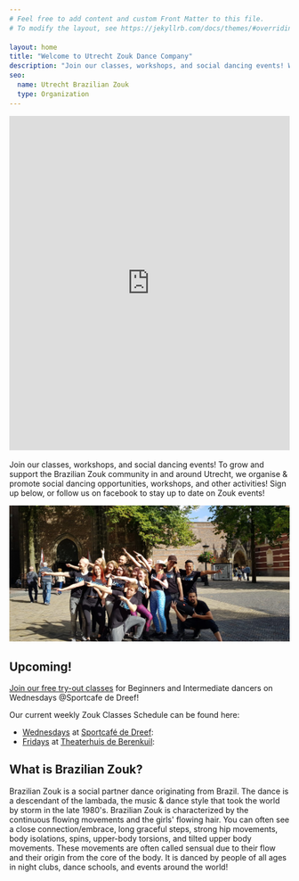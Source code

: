 ```yaml
---
# Feel free to add content and custom Front Matter to this file.
# To modify the layout, see https://jekyllrb.com/docs/themes/#overriding-theme-defaults

layout: home
title: "Welcome to Utrecht Zouk Dance Company"
description: "Join our classes, workshops, and social dancing events! We help grow & support the Brazilian Zouk community in and around Utrecht."
seo:
  name: Utrecht Brazilian Zouk
  type: Organization
---
```


<iframe
  frameborder="0"
  height="600"
  scrolling="no"
  src="https://calendar.google.com/calendar/b/1/embed?height=400&amp;wkst=2&amp;bgcolor=%23ffffff&amp;ctz=Europe%2FAmsterdam&amp;src=dXRyZWNodHpvdWtAZ21haWwuY29t&amp;color=%23039BE5&amp;showTitle=0&amp;mode=AGENDA&amp;showNav=0&amp;showDate=0&amp;showPrint=0&amp;showTabs=0&amp;showCalendars=0&amp;showTz=0"
  style="border-width:0"
  width="100%"
  ></iframe>

Join our classes,
workshops,
and social dancing events!
To grow and support the Brazilian Zouk community in and around Utrecht,
we organise & promote social dancing opportunities,
workshops,
and other activities!
Sign up below, or follow us on facebook to stay up to date on Zouk events!

![alt text](/international-zouk-day-2018.jpg "International Zouk Day Flashmob 2018")

## Upcoming!
[Join our free try-out classes](/wednesday-classes) for Beginners and Intermediate dancers
on Wednesdays @Sportcafe de Dreef!

Our current weekly Zouk Classes Schedule can be found here:
* [Wednesdays](/wednesday-classes) at [Sportcafé de Dreef](https://www.google.com/maps/place/Sportcafe+De+Dreef/@52.1210203,5.1168421,17z/data=!3m1!4b1!4m5!3m4!1s0x47c66f20f13d3cad:0x4866ca24be334309!8m2!3d52.1210203!4d5.1190308):
* [Fridays](/friday-classes) at [Theaterhuis de Berenkuil](https://deberenkuil.nl):

## What is Brazilian Zouk?
Brazilian Zouk is a social partner dance originating from Brazil.
The dance is a descendant of the lambada,
the music & dance style that took the world by storm in the late 1980's.
Brazilian Zouk is characterized by the continuous flowing movements and the girls' flowing hair.
You can often see a close connection/embrace,
long graceful steps,
strong hip movements,
body isolations,
spins,
upper-body torsions,
and tilted upper body movements.
These movements are often called sensual due to their flow
and their origin from the core of the body.
It is danced by people of all ages in
night clubs,
dance schools,
and events around the world!
